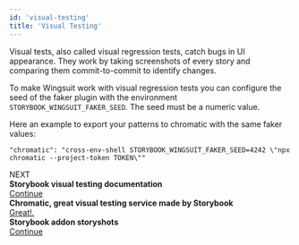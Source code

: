 ```yaml
---
id: 'visual-testing'
title: 'Visual Testing'
---
```


Visual tests, also called visual regression tests, catch bugs in UI appearance. They work by taking screenshots of every story and comparing them commit-to-commit to identify changes.

To make Wingsuit work with visual regression tests you can configure the seed of the faker plugin with the environment `STORYBOOK_WINGSUIT_FAKER_SEED`.
The seed must be a numeric value. 

Here an example to export your patterns to chromatic with the same faker values:
```
"chromatic": "cross-env-shell STORYBOOK_WINGSUIT_FAKER_SEED=4242 \"npx chromatic --project-token TOKEN\""
```

<div class="next-title">NEXT</div>
<div class="next">
    <div class="next__content"><b>Storybook visual testing documentation</b></div>
    <a class="next__button mb-2 btn btn-lg bg-green-500 mr-2 font-weight-bold" target="_blank" href="https://storybook.js.org/docs/react/workflows/visual-testing#gatsby-focus-wrapper">Continue</a>
</div>
<div class="next">
    <div class="next__content"><b>Chromatic, great visual testing service made by Storybook</b></div>
    <a class="next__button mb-2 btn btn-lg bg-green-500 mr-2 font-weight-bold" target="_blank" href="http://chromatic.com/">Great!.</a>
</div>
<div class="next">
    <div class="next__content"><b>Storybook addon storyshots</b></div>
    <a class="next__button mb-2 btn btn-lg bg-green-500 mr-2 font-weight-bold" target="_blank" href="https://github.com/storybookjs/storybook/tree/master/addons/storyshots">Continue</a>
</div>

